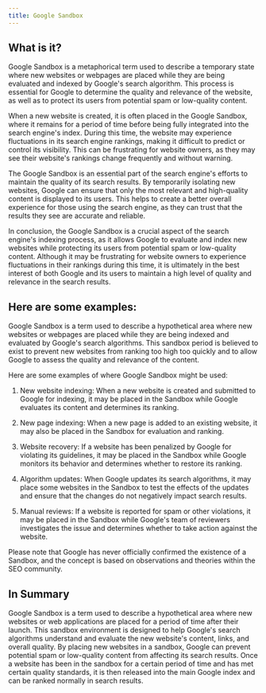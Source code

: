 ```yaml
---
title: Google Sandbox
---
```




## What is it?

Google Sandbox is a metaphorical term used to describe a temporary state where new websites or webpages are placed while they are being evaluated and indexed by Google's search algorithm. This process is essential for Google to determine the quality and relevance of the website, as well as to protect its users from potential spam or low-quality content.

When a new website is created, it is often placed in the Google Sandbox, where it remains for a period of time before being fully integrated into the search engine's index. During this time, the website may experience fluctuations in its search engine rankings, making it difficult to predict or control its visibility. This can be frustrating for website owners, as they may see their website's rankings change frequently and without warning.

The Google Sandbox is an essential part of the search engine's efforts to maintain the quality of its search results. By temporarily isolating new websites, Google can ensure that only the most relevant and high-quality content is displayed to its users. This helps to create a better overall experience for those using the search engine, as they can trust that the results they see are accurate and reliable.

In conclusion, the Google Sandbox is a crucial aspect of the search engine's indexing process, as it allows Google to evaluate and index new websites while protecting its users from potential spam or low-quality content. Although it may be frustrating for website owners to experience fluctuations in their rankings during this time, it is ultimately in the best interest of both Google and its users to maintain a high level of quality and relevance in the search results.

## Here are some examples:

Google Sandbox is a term used to describe a hypothetical area where new websites or webpages are placed while they are being indexed and evaluated by Google's search algorithms. This sandbox period is believed to exist to prevent new websites from ranking too high too quickly and to allow Google to assess the quality and relevance of the content.

Here are some examples of where Google Sandbox might be used:

1. New website indexing: When a new website is created and submitted to Google for indexing, it may be placed in the Sandbox while Google evaluates its content and determines its ranking.

2. New page indexing: When a new page is added to an existing website, it may also be placed in the Sandbox for evaluation and ranking.

3. Website recovery: If a website has been penalized by Google for violating its guidelines, it may be placed in the Sandbox while Google monitors its behavior and determines whether to restore its ranking.

4. Algorithm updates: When Google updates its search algorithms, it may place some websites in the Sandbox to test the effects of the updates and ensure that the changes do not negatively impact search results.

5. Manual reviews: If a website is reported for spam or other violations, it may be placed in the Sandbox while Google's team of reviewers investigates the issue and determines whether to take action against the website.

Please note that Google has never officially confirmed the existence of a Sandbox, and the concept is based on observations and theories within the SEO community.

## In Summary

Google Sandbox is a term used to describe a hypothetical area where new websites or web applications are placed for a period of time after their launch. This sandbox environment is designed to help Google's search algorithms understand and evaluate the new website's content, links, and overall quality. By placing new websites in a sandbox, Google can prevent potential spam or low-quality content from affecting its search results. Once a website has been in the sandbox for a certain period of time and has met certain quality standards, it is then released into the main Google index and can be ranked normally in search results.